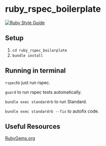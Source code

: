 # ruby_rspec_boilerplate
[![Ruby Style Guide](https://img.shields.io/badge/code_style-standard-brightgreen.svg)](https://github.com/testdouble/standard)
## Setup
1. `cd ruby_rspec_boilerplate`
2. `bundle install`

## Running in terminal
`rspec`to just run rspec.

`guard` to run rspec tests automatically.

`bundle exec standardrb` to run Standard.

`bundle exec standardrb --fix` to autofix code. 

## Useful Resources
[RubyGems.org](https://rubygems.org/)

